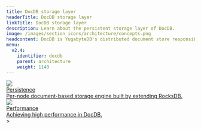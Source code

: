```yaml
---
title: DocDB storage layer
headerTitle: DocDB storage layer
linkTitle: DocDB storage layer
description: Learn about the persistent storage layer of DocDB.
image: /images/section_icons/architecture/concepts.png
headcontent: DocDB is YugabyteDB's distributed document store responsible for transactions, sharding, replication, and persistence.
menu:
  v2.4:
    identifier: docdb
    parent: architecture
    weight: 1140
---
```


<div class="row">

 <div class="col-12 col-md-6 col-lg-12 col-xl-6">
    <a class="section-link icon-offset" href="persistence/">
      <div class="head">
        <img class="icon" src="/images/section_icons/explore/json_documents.png" aria-hidden="true" />
        <div class="title">Persistence</div>
      </div>
      <div class="body">
        Per-node document-based storage engine built by extending RocksDB.
      </div>
    </a>
  </div>

 <div class="col-12 col-md-6 col-lg-12 col-xl-6">
    <a class="section-link icon-offset" href="performance/">
      <div class="head">
        <img class="icon" src="/images/section_icons/explore/high_performance.png" aria-hidden="true" />
        <div class="title">Performance</div>
      </div>
      <div class="body">
        Achieving high performance in DocDB.
      </div>
    </a>
  </div>>

</div>
